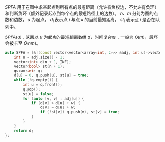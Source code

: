 $SPFA$ 用于在图中求某起点到所有点的最短距离（允许有负权边，不允许有负环）和判断负环（额外记录起点到每个点的最短路径上的边数）。 
$n、m$ 分别为图的点数和边数， $u$ 为起点， $d_i$ 表示点 $i$ 与点 $u$ 的当前最短距离， $st_i$ 表示点 $i$ 是否在队列中。

$SPFA(u)$：返回以 $u$ 为起点的最短距离数组 $d$，时间复杂度：一般为 $O(m)$，最坏会被卡至 $O(nm)$。

```C++
auto SPFA = [&](const vector<vector<array<int, 2>>> &adj, int u)->vector<int> {
    int n = adj.size() - 1;
    vector<int> d(n + 1, INF);
    vector<bool> st(n + 1);
    queue<int> q; 
    d[u] = 0, q.push(u), st[u] = true;
    while (!q.empty()) {
        int u = q.front(); 
        q.pop();
        st[u] = false;
        for (auto [v, w] : adj[u]) {
            if (d[v] > d[u] + w) {
                d[v] = d[u] + w;
                if (!st[v]) q.push(v), st[v] = true; 
            }
        }
    }
    return d;
};
```
